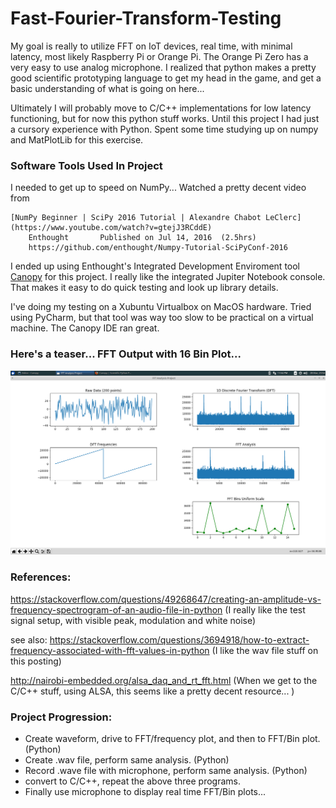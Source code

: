 # Fast-Fourier-Transform-Testing

My goal is really to utilize FFT on IoT devices, real time, with minimal latency, most
likely Raspberry Pi or Orange Pi.  The Orange Pi Zero has a very easy to use analog
microphone. I realized that python makes a pretty good scientific prototyping language
to get my head in the game, and get a basic understanding of what is going on here...  

Ultimately I will probably move to C/C++ implementations for low latency functioning,
but for now this python stuff works.  Until this project I had just a cursory
experience with Python. Spent some time studying up on numpy and MatPlotLib for
this exercise.

### Software Tools Used In Project

I needed to get up to speed on NumPy... Watched a pretty decent video from

    [NumPy Beginner | SciPy 2016 Tutorial | Alexandre Chabot LeClerc](https://www.youtube.com/watch?v=gtejJ3RCddE)
        Enthought       Published on Jul 14, 2016  (2.5hrs)
        https://github.com/enthought/Numpy-Tutorial-SciPyConf-2016

I ended up using Enthought's Integrated Development Enviroment tool [Canopy](https://www.enthought.com/product/canopy/)
for this project.  I really like the integrated Jupiter Notebook console. That makes it easy to do quick testing and look up library details.  

I've doing my testing on a Xubuntu Virtualbox on MacOS hardware.  Tried using
PyCharm, but that tool was way too slow to be practical on a virtual machine.  The Canopy IDE ran great.

### Here's a teaser...  FFT Output with 16 Bin Plot...

![FFT/16Bin Plot](./images/simple_fft_with_bins_plot.png)

### References:
https://stackoverflow.com/questions/49268647/creating-an-amplitude-vs-frequency-spectrogram-of-an-audio-file-in-python
(I really like the test signal setup, with visible peak, modulation and white noise)

see also: https://stackoverflow.com/questions/3694918/how-to-extract-frequency-associated-with-fft-values-in-python
(I like the wav file stuff on this posting)

http://nairobi-embedded.org/alsa_daq_and_rt_fft.html
(When we get to the C/C++ stuff, using ALSA, this seems like a pretty decent resource... )

### Project Progression:
 - Create waveform, drive to FFT/frequency plot, and then to FFT/Bin plot. (Python)
 - Create .wav file, perform same analysis. (Python)
 - Record .wave file with microphone, perform same analysis. (Python)
 - convert to C/C++, repeat the above three programs.
 - Finally use microphone to display real time FFT/Bin plots...
